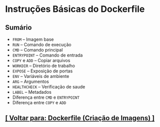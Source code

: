 # Instruções Básicas do Dockerfile

## Sumário

- `FROM` – Imagem base
- `RUN` – Comando de execução
- `CMD` – Comando principal
- `ENTRYPOINT` – Comando de entrada
- `COPY` e `ADD`  – Copiar arquivos
- `WORKDIR` – Diretório de trabalho
- `EXPOSE` – Exposição de portas
- `ENV` – Variáveis de ambiente
- `ARG` – Argumentos
- `HEALTHCHECK` – Verificação de saude
- `LABEL` – Metadados
- Diferença entre `CMD` e `ENTRYPOINT`
- Diferença entre `COPY` e `ADD`

## [[ Voltar para: Dockerfile (Criação de Imagens) ]](../dockerfile-criacao-imagens.md)